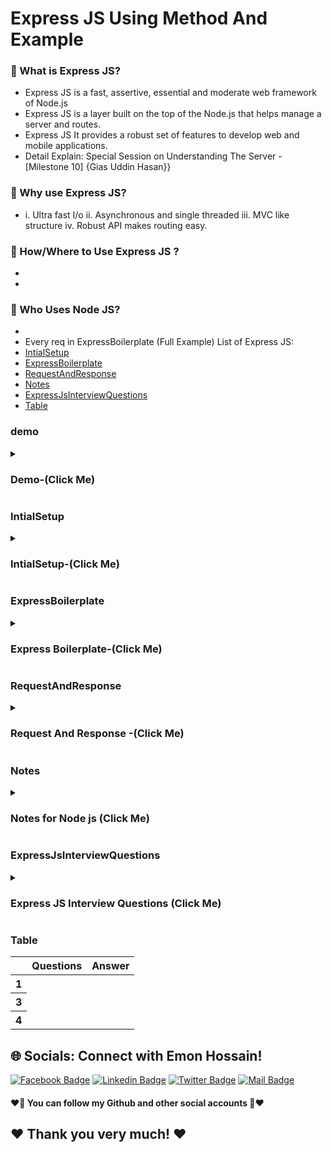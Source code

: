 # Express JS Using Method And Example

### 🔭 What is Express JS?
- Express JS is a fast, assertive, essential and moderate web framework of Node.js
- Express JS is a layer built on the top of the Node.js that helps manage a server and routes.
- Express JS It provides a robust set of features to develop web and mobile applications.
- Detail Explain: Special Session on Understanding The Server -[Milestone 10] {Gias Uddin Hasan}}

### 👯 Why use Express JS?
- i. Ultra fast I/o ii. Asynchronous and single threaded iii. MVC like structure iv. Robust API makes routing easy.
### 🤔 How/Where to Use Express JS ?
- 
- 
### 🤔 Who Uses  Node JS?
- 
- Every req in ExpressBoilerplate (Full Example)
List of Express JS:
- [IntialSetup](#IntialSetup)
- [ExpressBoilerplate](#ExpressBoilerplate)
- [RequestAndResponse](#RequestAndResponse)
- [Notes](#Notes)
- [ExpressJsInterviewQuestions](#ExpressJsInterviewQuestions)
- [Table](#Table)



### demo
<details>
<summary>
  <h3> Demo-(Click Me)</h3>
</summary>
<br >
	
```js

demo code

```
</details>

### IntialSetup
<details>
<summary>
  <h3>IntialSetup-(Click Me)</h3>
</summary>
<br >
	
```js

/* 
// Server Step by Step
1. create folder
2. open folder in terminal
3. then run (npm init -y)
4. npm install express (node framework)
5. npm install cors
6. npm install nodemon (all time server live থাকে )
7. (4, 5, 6 install same line (npm i express cors nodemon))
8. create index.js (in your root folder যাতে server run করলে index.js দেখাতে পারে।)
9. open package.js 
 added ( "start": "nodemon index.js" ) in your scripts
 //Example:
  "scripts": {
    "start": "nodemon index.js",
    "test": "echo \"Error: no test specified\" && exit 1"
  },
10. then (npm start) in your terminal




Mern Stack in 4 lang
1. Node.js
2. mongodb
3. Express.js
4. React



```
</details>

### ExpressBoilerplate
<details>
<summary>
  <h3> Express Boilerplate-(Click Me)</h3>
</summary>
<br >
	
```js
//step 1 (express টা require করতে হবে)
const express = require("express");
//step 2 (express ta app এর ভিতর রাখতে হবে)
const app = express();
//step 3 (express টা require করতে হবে)
const cors = require("cors");
app.use(cors());

const Port = process.env.Port || 5000;

//productsCollection দিয়ে data call করে আনা হল।
const productsCollection = require("./data/product.json");

//data get
app.get("/", (req, res, next) => {
  res.send("Now Server is Running.");
});

app.get("/allProducts", (req, res) => {
  res.send(productsCollection);
});

// get single data
app.get("/product/:id", (req, res) => {
  const id = req.params.id;
  const getSingleItem = productsCollection.find((p) => p.id == id);
  if (!getSingleItem) {
    res.send("item not found");
  }
  res.send(getSingleItem);
});

app.get("/category/:categoryName", (req, res) => {
  const name = req.params.categoryName;
  const getCategory = productsCollection.filter(p => p.category == name);
  console.log(getCategory)
  res.send(getCategory)
});

app.listen(Port, () => {
  console.log("Server is Running", Port);
});


```
</details>

### RequestAndResponse
<details>
<summary>
  <h3> Request And Response -(Click Me)</h3>
</summary>
<br >
	
```js

What is Request and Response?
Request: req(Method, Resoures, Headers, [content])
Response: res(Status Code, Headers, [content])

--Request(req) object?
The req object represents the HTTP request and has properties
i. request query string,
ii. parameters
iii. body
iv. HTTP headers, and so on
-----------
i. req.query
ii. params
console.log(req.params.name)
iii. body: Contains key value pairs of data submitted in the request body
app.post('/profile', function(req, res) => {
    console.log(req.body)
    res.json(req.body)
})

--Response (res) object?
The res object represents the HTTP response that an Express app
sends when it gets an HTTp request and has methods
i. res.send()
res.send({some: 'json'})
res.send('<p>some html</p>')

ii. res.json()
res.json(null)
res.json({user: 'tobi'})

iii. res.status(), res.sendStatus()
res.status(403).end()
res.status(400).send('Bad request')
res.status(404).sendFile('/absolute/path/to/404.png')

iv. res.set(), and so on
res.set('Content-type', 'text/plain')
res.set({
    'Content-type', 'text/plain',
    'Content-length', '123',
    Etag: '11234'
})

```
</details>







### Notes
<details>
<summary>
  <h3>Notes for Node js  (Click Me)</h3>
</summary>
<br >
  - Notes must be know every single part for interview 

```js

************Node js  Notes************
// free talk
১। JavaScript Backend(server site) এ use করা যাই। 
২। node.js er সাহায্যে node একটি runtime যেটা JavaScript Backend এ run করতে সাহায্যে করে।
৩। node js এর framework Express.js (node  এর code গুলো সহজে Express.js দিয়ে run করা হয়)
৪। এই Express.js  দিয়ে একটি server তৈরি করা যাই। 
যেইটা দিয়ে req আসবে res যাবে .
৫। cors একটা platform like: web, os and android এ কাজ করবে
	
	
	
	

************End Node Notes************
```
</details>
  
### ExpressJsInterviewQuestions
<details>
<summary>
  <h3>Express JS Interview Questions (Click Me)</h3>
</summary>
<br >
 must be know every single part for interview https://roadmap.sh/react
	
 ```js
************Express JS Interview Questions************
	
//Milestone: 9 React Router and States
//Module 55.5

	
	
	
	
	
	
	
	
	
  ************End Express JS Interview Questions************
 ```
</details>



### Table
<div class="overflow-x-auto">
  <table class="table w-full">
    <!-- head -->
    <thead>
      <tr>
        <th></th>
        <th>Questions</th>
        <th>Answer</th>
      </tr>
    </thead>
    <tbody>
      <!-- row 1 -->
      <tr>
        <th>1</th>
        <td> </td>
        <td> </td>
      </tr>
      <!-- row 2 -->
      <tr>
        <th>3</th>
        <td> </td>
        <td> </td>
      </tr>
       <!-- row 1 -->
      <tr>
        <th>4</th>
        <td> </td>
        <td> </td>
      </tr>
    </tbody>
  </table>
</div>



## 🌐 Socials: Connect with Emon Hossain!

[![Facebook Badge](https://img.shields.io/badge/Facebook-1877F2?style=for-the-badge&logo=facebook&logoColor=white)](https://fb.com/emonhossain6) [![Linkedin Badge](https://img.shields.io/badge/LinkedIn-0077B5?style=for-the-badge&logo=linkedin&logoColor=white)](https://www.linkedin.com/in/emon007iu/) [![Twitter Badge](https://img.shields.io/badge/Twitter-1DA1F2?style=for-the-badge&logo=twitter&logoColor=white)](https://twitter.com/@emon_hossain7) [![Mail Badge](https://img.shields.io/badge/Gmail-D14836?style=for-the-badge&logo=gmail&logoColor=white)](mailto:emon.hossain.wd@gmail.com)

<h4>❤️🤔 You can follow my Github and other social accounts 🤔❤️</h4>
<h2>❤️ Thank you very much! ❤️</h2>
